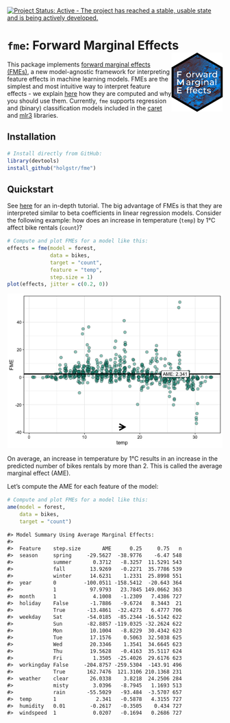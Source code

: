 
<!-- README.md is generated from README.Rmd. Please edit that file -->

[![Project Status: Active - The project has reached a stable, usable
state and is being actively
developed.](https://www.repostatus.org/badges/latest/active.svg)](https://www.repostatus.org/#active)

# **`fme`**: Forward Marginal Effects <img src="man/figures/logo.png" align="right" alt="" width="120" />

This package implements [forward marginal effects
(FMEs)](https://arxiv.org/abs/2201.08837), a new model-agnostic
framework for interpreting feature effects in machine learning models.
FMEs are the simplest and most intuitive way to interpret feature
effects - we explain
[here](https://holgstr.github.io/fme/articles/fme_theory.html) how they
are computed and why you should use them. Currently, `fme` supports
regression and (binary) classification models included in the
[caret](https://topepo.github.io/caret/available-models.html) and
[mlr3](https://mlr3learners.mlr-org.com/) libraries.

## Installation

``` r
# Install directly from GitHub:
library(devtools)
install_github("holgstr/fme")
```

## Quickstart

See [here](https://holgstr.github.io/fme/articles/fme.html) for an
in-depth tutorial. The big advantage of FMEs is that they are
interpreted similar to beta coefficients in linear regression models.
Consider the following example: how does an increase in temperature
(`temp`) by 1°C affect bike rentals (`count`)?

``` r
# Compute and plot FMEs for a model like this:
effects = fme(model = forest,
              data = bikes,
              target = "count",
              feature = "temp",
              step.size = 1)
plot(effects, jitter = c(0.2, 0))
```

![](man/figures/unnamed-chunk-4-1.png)<!-- -->

On average, an increase in temperature by 1°C results in an increase in
the predicted number of bikes rentals by more than 2. This is called the
average marginal effect (AME).

Let’s compute the AME for each feature of the model:

``` r
# Compute and plot FMEs for a model like this:
ame(model = forest,
    data = bikes,
    target = "count")
```

    #> Model Summary Using Average Marginal Effects:
    #>                                                       
    #>  Feature    step.size       AME      0.25     0.75   n
    #>  season     spring     -29.5627  -38.9776    -6.47 548
    #>             summer       0.3712   -8.3257  11.5291 543
    #>             fall        13.9269   -0.2271  35.7786 539
    #>             winter      14.6231    1.2331  25.8998 551
    #>  year       0         -100.0511 -158.5412  -20.643 364
    #>             1           97.9793   23.7845 149.0662 363
    #>  month      1            4.1008   -1.2309   7.4386 727
    #>  holiday    False       -1.7886   -9.6724   8.3443  21
    #>             True       -13.4861  -32.4273   6.4777 706
    #>  weekday    Sat        -54.0185  -85.2344 -16.5142 622
    #>             Sun        -82.8857 -119.0325 -32.2624 622
    #>             Mon         10.1004   -8.8229  30.4342 623
    #>             Tue         17.1576    0.5063  32.5038 625
    #>             Wed         20.3346    1.3541  34.6645 623
    #>             Thu         19.5628   -0.4163  35.5117 624
    #>             Fri          1.3505  -25.4026  29.6176 623
    #>  workingday False     -204.8757 -259.5304  -143.91 496
    #>             True       162.7476  121.3106 210.1368 231
    #>  weather    clear       26.0338    3.8218  24.2506 284
    #>             misty        3.0396   -8.7945   1.1693 513
    #>             rain       -55.5029   -93.484  -3.5707 657
    #>  temp       1             2.341   -0.5878   4.3155 727
    #>  humidity   0.01        -0.2617   -0.3505    0.434 727
    #>  windspeed  1            0.0207   -0.1694   0.2686 727
